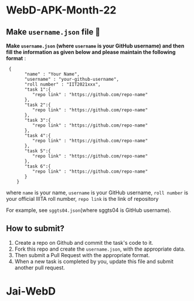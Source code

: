 # WebD-APK-Month-22

## Make `username.json` file 📣 

**Make `username.json` (where `username` is your GitHub username) and then fill the information as given below and please maintain the following format** :

```
 {
       "name" : "Your Name",
       "username" : "your-github-username",
       "roll number" : "IIT2021xxx",
       "task 1":{
          "repo link" : "https://github.com/repo-name"
       },
       "task 2":{
          "repo link" : "https://github.com/repo-name"
       },
       "task 3":{
          "repo link" : "https://github.com/repo-name"
       },
       "task 4":{
          "repo link" : "https://github.com/repo-name"
       },
       "task 5":{
          "repo link" : "https://github.com/repo-name"
       },
       "task 6":{
          "repo link" : "https://github.com/repo-name"
       }
    }
```

where `name` is your name,
      `username` is your GitHub username,
      `roll number` is your official IIITA roll number,
      `repo link` is the link of repository

For example, see `sggts04.json`(where sggts04 is GitHub username).

## How to submit?

1) Create a repo on Github and commit the task's code to it.
2) Fork this repo and create the `username.json`, with the appropriate data.
3) Then submit a Pull Request with the appropriate format.
4) When a new task is completed by you, update this file and submit another pull request.

# Jai-WebD
